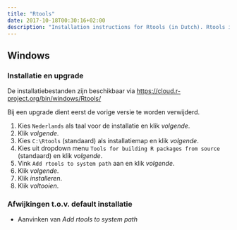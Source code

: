 ```yaml
---
title: "Rtools"
date: 2017-10-18T00:30:16+02:00
description: "Installation instructions for Rtools (in Dutch). Rtools is a collection of resources for building packages for R under Microsoft Windows."
---
```


## Windows

### Installatie en upgrade

De installatiebestanden zijn beschikbaar via https://cloud.r-project.org/bin/windows/Rtools/

Bij een upgrade dient eerst de vorige versie te worden verwijderd.

1. Kies `Nederlands` als taal voor de installatie en klik _volgende_.
1. Klik _volgende_.
1. Kies `C:\Rtools` (standaard) als installatiemap en klik _volgende_.
1. Kies uit dropdown menu `Tools for building R packages from source` (standaard) en klik _volgende_.
1. Vink `Add rtools to system path` aan en klik _volgende_.
1. Klik _volgende_.
1. Klik _installeren_.
1. Klik _voltooien_.

### Afwijkingen t.o.v. default installatie

- Aanvinken van _Add rtools to system path_
